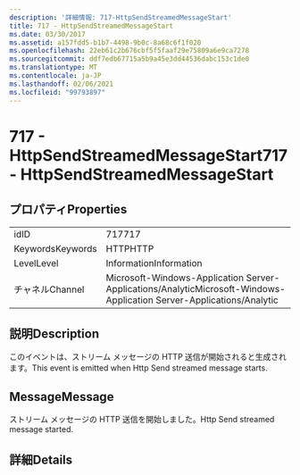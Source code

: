 ```yaml
---
description: '詳細情報: 717-HttpSendStreamedMessageStart'
title: 717 - HttpSendStreamedMessageStart
ms.date: 03/30/2017
ms.assetid: a157fdd5-b1b7-4498-9b0c-8a68c6f1f020
ms.openlocfilehash: 22eb61c2b676cbf5f5faaf29e75809a6e9ca7278
ms.sourcegitcommit: ddf7edb67715a5b9a45e3dd44536dabc153c1de0
ms.translationtype: MT
ms.contentlocale: ja-JP
ms.lasthandoff: 02/06/2021
ms.locfileid: "99793897"
---
```

# <a name="717---httpsendstreamedmessagestart"></a><span data-ttu-id="062eb-103">717 - HttpSendStreamedMessageStart</span><span class="sxs-lookup"><span data-stu-id="062eb-103">717 - HttpSendStreamedMessageStart</span></span>

## <a name="properties"></a><span data-ttu-id="062eb-104">プロパティ</span><span class="sxs-lookup"><span data-stu-id="062eb-104">Properties</span></span>  
  
|||  
|-|-|  
|<span data-ttu-id="062eb-105">id</span><span class="sxs-lookup"><span data-stu-id="062eb-105">ID</span></span>|<span data-ttu-id="062eb-106">717</span><span class="sxs-lookup"><span data-stu-id="062eb-106">717</span></span>|  
|<span data-ttu-id="062eb-107">Keywords</span><span class="sxs-lookup"><span data-stu-id="062eb-107">Keywords</span></span>|<span data-ttu-id="062eb-108">HTTP</span><span class="sxs-lookup"><span data-stu-id="062eb-108">HTTP</span></span>|  
|<span data-ttu-id="062eb-109">Level</span><span class="sxs-lookup"><span data-stu-id="062eb-109">Level</span></span>|<span data-ttu-id="062eb-110">Information</span><span class="sxs-lookup"><span data-stu-id="062eb-110">Information</span></span>|  
|<span data-ttu-id="062eb-111">チャネル</span><span class="sxs-lookup"><span data-stu-id="062eb-111">Channel</span></span>|<span data-ttu-id="062eb-112">Microsoft-Windows-Application Server-Applications/Analytic</span><span class="sxs-lookup"><span data-stu-id="062eb-112">Microsoft-Windows-Application Server-Applications/Analytic</span></span>|  
  
## <a name="description"></a><span data-ttu-id="062eb-113">説明</span><span class="sxs-lookup"><span data-stu-id="062eb-113">Description</span></span>  

 <span data-ttu-id="062eb-114">このイベントは、ストリーム メッセージの HTTP 送信が開始されると生成されます。</span><span class="sxs-lookup"><span data-stu-id="062eb-114">This event is emitted when Http Send streamed message starts.</span></span>  
  
## <a name="message"></a><span data-ttu-id="062eb-115">Message</span><span class="sxs-lookup"><span data-stu-id="062eb-115">Message</span></span>  

 <span data-ttu-id="062eb-116">ストリーム メッセージの HTTP 送信を開始しました。</span><span class="sxs-lookup"><span data-stu-id="062eb-116">Http Send streamed message started.</span></span>  
  
## <a name="details"></a><span data-ttu-id="062eb-117">詳細</span><span class="sxs-lookup"><span data-stu-id="062eb-117">Details</span></span>
